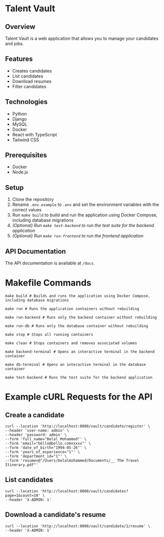# Talent Vault

## Overview

Talent Vault is a web application that allows you to manage your candidates and jobs.

## Features

- Creates candidates
- List candidates
- Download resumes
- Filter candidates

## Technologies

- Python
- Django
- MySQL
- Docker
- React with TypeScript
- Tailwind CSS


## Prerequisites

- Docker
- Node.js

## Setup

1. Clone the repository
2. Rename `.env.example` to `.env` and set the environment variables with the correct values
3. Run `make build` to build and run the application using Docker Compose, including database migrations
4. _(Optional) Run `make test-backend` to run the test suite for the backend application_
5. _(Optional) Run `make run-frontend` to run the frontend application_

## API Documentation

The API documentation is available at `/docs`.

# Makefile Commands
```shell
make build # Builds and runs the application using Docker Compose, including database migrations

make run # Runs the application containers without rebuilding

make run-backend # Runs only the backend container without rebuilding

make run-db # Runs only the database container without rebuilding

make stop # Stops all running containers

make clean # Stops containers and removes associated volumes

make backend-terminal # Opens an interactive terminal in the backend container

make db-terminal # Opens an interactive terminal in the database container

make test-backend # Runs the test suite for the backend application
```

# Example cURL Requests for the API

## Create a candidate
```shell
curl --location 'http://localhost:8000/vault/candidate/register' \
--header 'user-name: admin' \
--header 'password: admin' \
--form 'full_name="Belal Mohammed"' \
--form 'email="bello@bello.comxxxxx"' \
--form 'date_of_birth="1994-05-26"' \
--form 'years_of_experience="1"' \
--form 'department_id="1"' \
--form 'resume=@"/Users/belalmohammed/Documents/__ The Travel Itinerary.pdf"'
```

## List candidates
```shell
curl --location 'http://localhost:8000/vault/candidates?page=1&count=10' \
--header 'X-ADMIN: 1'
```

## Download a candidate's resume
```shell
curl --location 'http://localhost:8000/vault/candidate/1/resume' \
--header 'X-ADMIN: 1'
```



